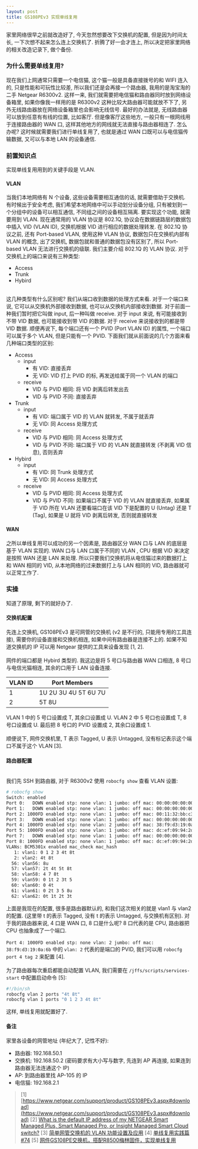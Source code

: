 ```yaml
---
layout: post
title: GS108PEv3 实现单线复用
---
```

家里网络很早之前就改造好了, 今天忽然想要改下交换机的配置, 但是因为时间太长, 一下次想不起来怎么连上交换机了. 折腾了好一会才连上, 所以决定把家里网络的相关改造记录下, 做个备份.<br />

<a name="Y0Uqj"></a>
### 为什么需要单线复用?
现在我们上网通常只需要一个电信猫, 这个猫一般是具备直接拨号的和 WIFI 连入的, 只是性能和可玩性比较差, 所以我们还是会再接一个路由器, 我用的是淘宝淘的二手 Netgear  R6300v2. 这样一来, 我们就需要把电信猫和路由器同时放到网络设备箱里, 如果你像我一样用的是 R6300v2 这种比较大路由器可能就放不下了, 另外无线路由器放在网络设备箱里也会影响无线信号. 最好的办法就是, 无线路由器可以放到任意有有线的位置, 比如客厅. 但是像客厅这些地方, 一般只有一根网线用于连接路由器的 WAN 口, 这样其他地方的网线就无法直接与路由器相连了. 怎么办呢? 这时候就需要我们进行单线复用了, 也就是通过 WAN 口既可以与电信猫传输数据, 又可以与本地 LAN 的设备通信.<br />

<a name="4FkSD"></a>
### 前置知识点
实现单线复用用到的关键手段是 VLAN.
<a name="aN2jt"></a>
#### VLAN
当我们本地网络有 N 个设备, 这些设备需要相互通信的话, 就需要借助于交换机. 有时候出于安全考虑, 我们希望本地网络中可以手动划分设备分组, 只有被划到一个分组中的设备可以相互通信, 不同组之间的设备相互隔离. 要实现这个功能, 就需要用到 VLAN. 现在通常用的 VLAN 协议是 802.1Q, 协议会在数据链路层的数据包中插入 VID (VLAN ID), 交换机根据 VID 进行相应的数据处理转发. 在 802.1Q 协议之前, 还有 Port-based VLAN, 使用这种 VLAN 协议, 数据包只在交换机内部有 VLAN 的概念, 出了交换机, 数据包就和普通的数据包没有区别了, 所以 Port-based VLAN 无法进行交换机的级联. 我们主要介绍 802.1Q 的 VLAN 协议. 对于交换机上的端口来说有三种类型:<br />

- Access
- Trunk
- Hybird


<br />这几种类型有什么区别呢? 我们从端口收到数据的处理方式来看. 对于一个端口来说, 它可以从交换机外部接收到数据, 也可以从交换机内部接收到数据. 对于前面一种我们暂时把它叫做 input, 后一种叫做 receive. 对于 input 来说, 有可能接收到不带 VID 数据, 也可能接收到带 VID 的数据. 对于 receive 来说接收到的都是带 VID 数据. 顺便再说下, 每个端口还有一个 PVID (Port VLAN ID) 的属性, 一个端口可以属于多个 VLAN, 但是只能有一个 PVID. 下面我们就从前面说的几个方面来看几种端口类型的区别:<br />

- Access
   - input
      - 有 VID: 直接丢弃
      - 无 VID: VID 打上 PVID 的标, 再发送给属于同一个 VLAN 的端口
   - receive
      - VID 与 PVID 相同: 将 VID 剥离后转发出去
      - VID 与 PVID 不同: 直接丢弃
- Trunk
   - input
      - 有 VID: 端口属于 VID 的 VLAN 就转发, 不属于就丢弃
      - 无 VID: 同 Access 处理方式
   - receive
      - VID 与 PVID 相同: 同 Access 处理方式
      - VID 与 PVID 不同: 端口属于 VID 的 VLAN 就直接转发 (不剥离 VID 信息), 否则丢弃
- Hybird
   - input
      - 有 VID: 同 Trunk 处理方式
      - 无 VID: 同 Access 处理方式
   - receive
      - VID 与 PVID 相同: 同 Access 处理方式
      - VID 与 PVID 不同: 如果端口不属于 VID 的 VLAN 就直接丢弃, 如果属于 VID 所在 VLAN 还要看端口在该 VID 下是配置的 U (Untag) 还是 T (Tag), 如果是 U 就将 VID 剥离后转发, 否则就直接转发



<a name="qgXIS"></a>
#### WAN
之所以单线复用可以成功的另一个因素是, 路由器区分 WAN 口与 LAN 的底层是基于 VLAN 实现的. WAN 口与 LAN 口属于不同的 VLAN , CPU 根据 VID 来决定是按照 WAN 还是 LAN 来处理. 所以只要我们交换机将从电信猫过来的数据打上和 WAN 相同的 VID, 从本地网络的过来数据打上与 LAN  相同的 VID, 路由器就可以正常工作了.<br />

<a name="yHgbF"></a>
### 实操
知道了原理, 剩下的就好办了.
<a name="VkJ6D"></a>
#### 交换机配置
先连上交换机, GS108PEv3 是可网管的交换机 (v2 是不行的, 只能用专用的工具连接), 需要你的设备直接和交换机相连, 如果中间有路由器是连接不上的. 如果不知道交换机的 IP 可以用 Netgear 提供的工具来设备发现 [1, 2].<br />
<br />网件的端口都是 Hybird 类型的. 我这边是将 5 号口与路由器 WAN 口相连, 8 号口与电信光猫相连, 其余的口用于 LAN 设备连接.

| VLAN ID | Port Members |
| --- | --- |
| 1 | 1U 2U 3U 4U 5T 6U 7U |
| 2 | 5T 8U |

VLAN 1 中的 5 号口设置成 T, 其余口设置成 U. VLAN 2 中 5 号口也设置成 T, 8 号口设置成 U. 最后把 8 号口的 PVID 设置成 2, 其余口设置成 1. <br />
<br />顺便说下, 网件交换机里, T 表示 Tagged, U 表示 Untagged, 没有标记表示这个端口不属于这个 VLAN [3].<br />

<a name="YGsvE"></a>
#### 路由器配置

<br />我们先 SSH 到路由器, 对于 R6300v2 使用 `robocfg show` 查看 VLAN 设置:<br />

```bash
# robocfg show
Switch: enabled 
Port 0:   DOWN enabled stp: none vlan: 1 jumbo: off mac: 00:00:00:00:00:00
Port 1:   DOWN enabled stp: none vlan: 1 jumbo: off mac: 00:00:00:00:00:00
Port 2: 1000FD enabled stp: none vlan: 1 jumbo: off mac: 00:11:32:bb:c3:45
Port 3:   DOWN enabled stp: none vlan: 1 jumbo: off mac: 00:00:00:00:00:00
Port 4: 1000FD enabled stp: none vlan: 2 jumbo: off mac: 38:f9:d3:19:0a:6b
Port 5: 1000FD enabled stp: none vlan: 1 jumbo: off mac: dc:ef:09:94:2d:f7
Port 7:   DOWN enabled stp: none vlan: 1 jumbo: off mac: 00:00:00:00:00:00
Port 8: 1000FD enabled stp: none vlan: 1 jumbo: off mac: dc:ef:09:94:2d:f7
VLANs: BCM5301x enabled mac_check mac_hash
   1: vlan1: 0 1 2 3 4t 8t
   2: vlan2: 4t 8t
  56: vlan56: 8u
  57: vlan57: 2t 4t 5t 8t
  58: vlan58: 4 7 8t
  59: vlan59: 0 1t 2 3t 5
  60: vlan60: 0 4t
  61: vlan61: 0 2t 3 5 8u
  62: vlan62: 0t 1t 2t 3t
```
上面是我现在的配置, 很多是路由器默认的, 和我们这次相关的就是 vlan1 与 vlan2 的配置. (这里带 t 的表示 Tagged, 没有 t 的表示 Untagged, 与交换机有区别). 对于我的路由器来说, 4 口是 WAN 口, 8 口是什么呢? 8 口代表的是 CPU, 路由器把 CPU 也抽象成了一个端口.<br />
<br />`Port 4: 1000FD enabled stp: none vlan: 2 jumbo: off mac: 38:f9:d3:19:0a:6b` 中的 `vlan: 2` 代表的是端口的 PVID, 我们可以用 `robocfg port 4 tag 2` 来配置 [4].<br />
<br />为了路由器每次重启都能自动配置 VLAN, 我们需要在 `/jffs/scripts/services-start` 中配置启动命令 [5]:
```bash
#!/bin/sh
robocfg vlan 2 ports "4t 8t"
robocfg vlan 1 ports "0 1 2 3 4t 8t"
```
这样, 单线复用就配置好了.<br />

<a name="ZzENL"></a>
#### 备注
家里各设备的网管地址 (年纪大了, 记性不好):

- 路由器: 192.168.50.1
- 交换机: 192.168.50.2 (密码要求有大小写与数字, 先连到 AP 再连接, 如果连到路由器无法连通这个 IP)
- AP: 到路由器里找 AP-105 的 IP
- 电信猫: 192.168.2.1



> [1] [https://www.netgear.com/support/product/GS108PEv3.aspx#download](https://www.netgear.com/support/product/GS108PEv3.aspx#download)
> [2] [What is the default IP address of my NETGEAR Smart Managed Plus, Smart Managed Pro, or Insight Managed Smart Cloud switch?](https://kb.netgear.com/30418/What-is-the-default-IP-address-of-my-NETGEAR-Smart-Managed-Plus-Smart-Managed-Pro-or-Insight-Managed-Smart-Cloud-switch)
> [3] [简单网管交换机的 VLAN 功能设置及应用](http://club.ntgrchina.cn/Knowledgebase/Document_detail.aspx?Did=550)
> [4] [单线复用实践篇 #74](https://koolshare.cn/forum.php?mod=viewthread&tid=61943&extra=page%3D1&page=4)
> [5] [网件GS108PE交换机，搭配R8500梅林固件，实现单线复用](https://post.smzdm.com/p/752902/)




